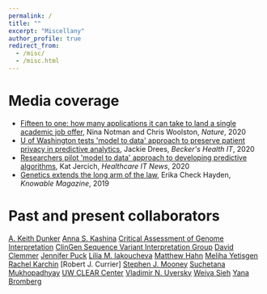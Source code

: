 ```yaml
---
permalink: /
title: ""
excerpt: "Miscellany"
author_profile: true
redirect_from: 
  - /misc/
  - /misc.html
---
```


Media coverage
======
* [Fifteen to one: how many applications it can take to land a single academic job offer](https://www.nature.com/articles/d41586-020-02224-5), Nina Notman and Chris Woolston, *Nature*, 2020
* [U of Washington tests 'model to data' approach to preserve patient privacy in predictive analytics](https://www.beckershospitalreview.com/ehrs/u-of-washington-tests-model-to-data-approach-to-preserve-patient-privacy-in-predictive-analytics.html), Jackie Drees, *Becker's Health IT*, 2020
* [Researchers pilot 'model to data' approach to developing predictive algorithms](https://www.healthcareitnews.com/news/researchers-pilot-model-data-approach-developing-predictive-algorithms), Kat Jercich, *Healthcare IT News*, 2020
* [Genetics extends the long arm of the law](https://www.knowablemagazine.org/article/technology/2019/genetics-extends-long-arm-law), Erika Check Hayden, *Knowable Magazine*, 2019

Past and present collaborators
======
[A. Keith Dunker](https://medicine.iu.edu/faculty/15692/dunker-a)
[Anna S. Kashina](https://www.vet.upenn.edu/people/faculty-clinician-search/ANNAKASHINA)
[Critical Assessment of Genome Interpretation](https://genomeinterpretation.org/)
[ClinGen Sequence Variant Interpretation Group](https://clinicalgenome.org/working-groups/sequence-variant-interpretation/)
[David Clemmer](https://clemmer.lab.indiana.edu/)
[Jennifer Puck](https://profiles.ucsf.edu/jennifer.puck)
[Lilia M. Iakoucheva](http://iakouchevalab.ucsd.edu/index.html)
[Matthew Hahn](https://hahnlab.sitehost.iu.edu/)
[Meliha Yetisgen](https://faculty.washington.edu/melihay/)
[Rachel Karchin](https://karchinlab.org/)
[Robert J. Currier]
[Stephen J. Mooney](https://epi.washington.edu/faculty/mooney-steve-j)
[Suchetana Mukhopadhyay](https://tulilab.com/)
[UW CLEAR Center](https://theclearcenter.org/)
[Vladimir N. Uversky](https://health.usf.edu/medicine/molecularmedicine/faculty/2838234/Uversky)
[Weiva Sieh](https://www.mountsinai.org/profiles/weiva-sieh)
[Yana Bromberg](https://bromberglab.org/)

